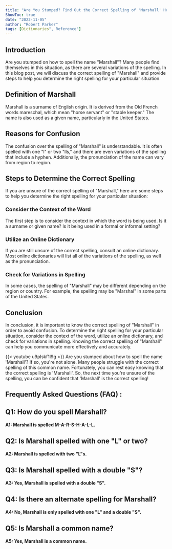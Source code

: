 ```yaml
---
title: "Are You Stumped? Find Out the Correct Spelling of 'Marshall' Here!"
ShowToc: true 
date: "2022-11-05"
author: "Robert Parker" 
tags: [Dictionaries", Reference"]
---
```

## Introduction
Are you stumped on how to spell the name "Marshall"? Many people find themselves in this situation, as there are several variations of the spelling. In this blog post, we will discuss the correct spelling of "Marshall" and provide steps to help you determine the right spelling for your particular situation.

## Definition of Marshall
Marshall is a surname of English origin. It is derived from the Old French words mareschal, which mean "horse servant" or "stable keeper." The name is also used as a given name, particularly in the United States.

## Reasons for Confusion
The confusion over the spelling of "Marshall" is understandable. It is often spelled with one "l" or two "lls," and there are even variations of the spelling that include a hyphen. Additionally, the pronunciation of the name can vary from region to region.

## Steps to Determine the Correct Spelling
If you are unsure of the correct spelling of "Marshall," here are some steps to help you determine the right spelling for your particular situation:

### Consider the Context of the Word
The first step is to consider the context in which the word is being used. Is it a surname or given name? Is it being used in a formal or informal setting?

### Utilize an Online Dictionary
If you are still unsure of the correct spelling, consult an online dictionary. Most online dictionaries will list all of the variations of the spelling, as well as the pronunciation.

### Check for Variations in Spelling
In some cases, the spelling of "Marshall" may be different depending on the region or country. For example, the spelling may be "Marshal" in some parts of the United States.

## Conclusion
In conclusion, it is important to know the correct spelling of "Marshall" in order to avoid confusion. To determine the right spelling for your particular situation, consider the context of the word, utilize an online dictionary, and check for variations in spelling. Knowing the correct spelling of "Marshall" can help you communicate more effectively and accurately.

{{< youtube u9pIskf1l9g >}} 
Are you stumped about how to spell the name 'Marshall'? If so, you're not alone. Many people struggle with the correct spelling of this common name. Fortunately, you can rest easy knowing that the correct spelling is 'Marshall'. So, the next time you're unsure of the spelling, you can be confident that 'Marshall' is the correct spelling!

## Frequently Asked Questions (FAQ) :
<h2>Q1: How do you spell Marshall?</h2>

<h4>A1: Marshall is spelled M-A-R-S-H-A-L-L.</h4>

<h2>Q2: Is Marshall spelled with one "L" or two?</h2>

<h4>A2: Marshall is spelled with two "L"s.</h4>

<h2>Q3: Is Marshall spelled with a double "S"?</h2>

<h4>A3: Yes, Marshall is spelled with a double "S".</h4>

<h2>Q4: Is there an alternate spelling for Marshall?</h2>

<h4>A4: No, Marshall is only spelled with one "L" and a double "S".</h4>

<h2>Q5: Is Marshall a common name?</h2>

<h4>A5: Yes, Marshall is a common name.</h4>





